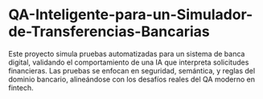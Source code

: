 # QA-Inteligente-para-un-Simulador-de-Transferencias-Bancarias
Este proyecto simula pruebas automatizadas para un sistema de banca digital, validando el comportamiento de una IA que interpreta solicitudes financieras. Las pruebas se enfocan en seguridad, semántica, y reglas del dominio bancario, alineándose con los desafíos reales del QA moderno en fintech.
